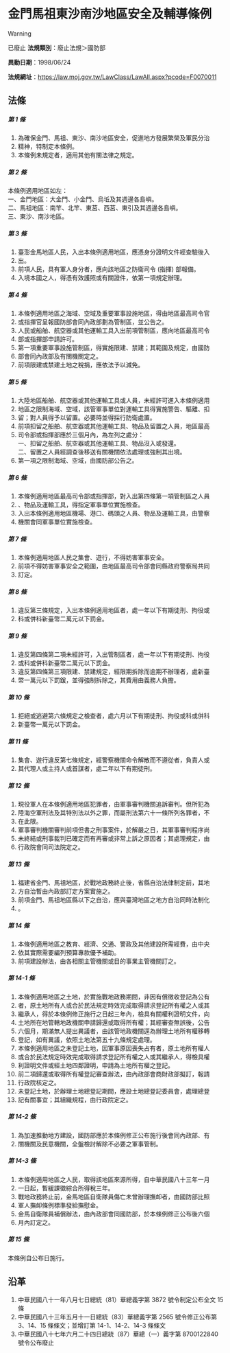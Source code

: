 # 金門馬祖東沙南沙地區安全及輔導條例


> [!WARNING]
> 已廢止
**法規類別**：廢止法規＞國防部

**異動日期**：1998/06/24  

**法規網址**：https://law.moj.gov.tw/LawClass/LawAll.aspx?pcode=F0070011



## 法條
##### 第 1 條
1. 為確保金門、馬祖、東沙、南沙地區安全，促進地方發展繁榮及軍民分治
1. 精神，特制定本條例。
1. 本條例未規定者，適用其他有關法律之規定。

##### 第 2 條
本條例適用地區如左：  
一、金門地區：大金門、小金門、烏坵及其週邊各島嶼。  
二、馬祖地區：南竿、北竿、東莒、西莒、東引及其週邊各島嶼。  
三、東沙、南沙地區。

##### 第 3 條
1. 臺澎金馬地區人民，入出本條例適用地區，應憑身分證明文件經查驗後入
1. 出。
1. 前項人民，具有軍人身分者，應向該地區之防衛司令 (指揮) 部報備。
1. 入境本國之人，得憑有效護照或有關證件，依第一項規定辦理。

##### 第 4 條
1. 本條例適用地區之海域、空域及重要軍事設施地區，得由地區最高司令官
1. 或指揮官呈報國防部會同內政部劃為管制區，並公告之。
1. 人民或船舶、航空器或其他運輸工具入出前項管制區，應向地區最高司令
1. 部或指揮部申請許可。
1. 第一項重要軍事設施管制區，得實施限建、禁建；其範圍及規定，由國防
1. 部會同內政部及有關機關定之。
1. 前項限建或禁建土地之稅捐，應依法予以減免。

##### 第 5 條
1. 大陸地區船舶、航空器或其他運輸工具或人員，未經許可進入本條例適用
1. 地區之限制海域、空域，該管軍事單位對運輸工具得實施警告、驅離、扣
1. 留；對人員得予以留置。必要時並得採行防衛處置。
1. 前項扣留之船舶、航空器或其他運輸工具、物品及留置之人員，地區最高
1. 司令部或指揮部應於三個月內，為左列之處分：  
一、扣留之船舶、航空器或其他運輸工具、物品沒入或發還。  
二、留置之人員經調查後移送有關機關依法處理或強制其出境。
1. 第一項之限制海域、空域，由國防部公告之。

##### 第 6 條
1. 本條例適用地區最高司令部或指揮部，對入出第四條第一項管制區之人員
1. 、物品及運輸工具，得指定軍事單位實施檢查。
1. 入出本條例適用地區機場、港口、碼頭之人員、物品及運輸工具，由警察
1. 機關會同軍事單位實施檢查。

##### 第 7 條
1. 本條例適用地區人民之集會、遊行，不得妨害軍事安全。
1. 前項不得妨害軍事安全之範圍，由地區最高司令部會同縣政府警察局共同
1. 訂定。

##### 第 8 條
1. 違反第三條規定，入出本條例適用地區者，處一年以下有期徒刑、拘役或
1. 科或併科新臺幣二萬元以下罰金。

##### 第 9 條
1. 違反第四條第二項未經許可，入出管制區者，處一年以下有期徒刑、拘役
1. 或科或併科新臺幣二萬元以下罰金。
1. 違反第四條第三項限建、禁建規定，經限期拆除而逾期不辦理者，處新臺
1. 幣一萬元以下罰鍰，並得強制拆除之，其費用由義務人負擔。

##### 第 10 條
1. 拒絕或逃避第六條規定之檢查者，處六月以下有期徒刑、拘役或科或併科
1. 新臺幣一萬元以下罰金。

##### 第 11 條
1. 集會、遊行違反第七條規定，經警察機關命令解散而不遵從者，負責人或
1. 其代理人或主持人或首謀者，處二年以下有期徒刑。

##### 第 12 條
1. 現役軍人在本條例適用地區犯罪者，由軍事審判機關追訴審判。但所犯為
1. 陸海空軍刑法及其特別法以外之罪，而屬刑法第六十一條所列各罪者，不
1. 在此限。
1. 軍事審判機關審判前項但書之刑事案件，於解嚴之日，其軍事審判程序尚
1. 未終結或刑事裁判已確定而有再審或非常上訴之原因者；其處理規定，由
1. 行政院會同司法院定之。

##### 第 13 條
1. 福建省金門、馬祖地區，於戰地政務終止後，省縣自治法律制定前，其地
1. 方自治暫由內政部訂定方案實施之。
1. 前項金門、馬祖地區縣以下之自治，應與臺灣地區之地方自治同時法制化
1. 。

##### 第 14 條
1. 本條例適用地區之教育、經濟、交通、警政及其他建設所需經費，由中央
1. 依其實際需要編列預算專款優予補助。
1. 前項建設辦法，由各相關主管機關或目的事業主管機關訂之。

##### 第 14-1 條
1. 本條例適用地區之土地，於實施戰地政務期間，非因有償徵收登記為公有
1. 者，原土地所有人或合於民法規定時效完成取得請求登記所有權之人或其
1. 繼承人，得於本條例修正施行之日起三年內，檢具有關權利證明文件，向
1. 土地所在地管轄地政機關申請歸還或取得所有權；其經審查無誤後，公告
1. 六個月，期滿無人提出異議者，由該管地政機關逕為辦理土地所有權移轉
1. 登記，如有異議，依照土地法第五十九條規定處理。
1. 本條例適用地區之未登記土地，因軍事原因喪失占有者，原土地所有權人
1. 或合於民法規定時效完成取得請求登記所有權之人或其繼承人，得檢具權
1. 利證明文件或經土地四鄰證明，申請為土地所有權之登記。
1. 前二項歸還或取得所有權登記審查辦法，由內政部會商財政部擬訂，報請
1. 行政院核定之。
1. 未登記土地，於辦理土地總登記期間，應設土地總登記委員會，處理總登
1. 記有關事宜；其組織規程，由行政院定之。

##### 第 14-2 條
1. 為加速推動地方建設，國防部應於本條例修正公布施行後會同內政部、有
1. 關機關及民意機關，全盤檢討解除不必要之軍事管制。

##### 第 14-3 條
1. 本條例適用地區之人民，取得該地區來源所得，自中華民國八十三年一月
1. 一日起，暫緩課徵綜合所得稅三年。
1. 戰地政務終止前，金馬地區自衛隊員傷亡未曾辦理撫卹者，由國防部比照
1. 軍人撫卹條例標準發給撫慰金。
1. 金馬自衛隊員補償辦法，由內政部會同國防部，於本條例修正公布後六個
1. 月內訂定之。

##### 第 15 條
本條例自公布日施行。

## 沿革
1. 中華民國八十一年八月七日總統（81）華總義字第 3872 號令制定公布全文 15 條
1. 中華民國八十三年五月十一日總統（83）華總義字第 2565 號令修正公布第 3、14、15  條條文；並增訂第 14-1、14-2、14-3 條條文
1. 中華民國八十七年六月二十四日總統（87）華總（一）義字第 8700122840 號令公布廢止
